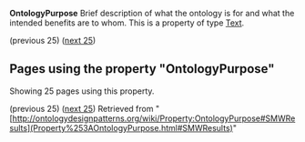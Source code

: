 __OntologyPurpose__ Brief description of what the ontology is for and what the intended benefits are to whom. This is a property of type [Text](../Type/Text.md "Type:Text").




  

(previous 25) ([next 25](http://ontologydesignpatterns.org/wiki/index.php?title=Property:OntologyPurpose&from=Media+Value+Chain+Ontology#SMWResults "Property:OntologyPurpose"))
## Pages using the property "OntologyPurpose"


Showing 25 pages using this property.


(previous 25) ([next 25](http://ontologydesignpatterns.org/wiki/index.php?title=Property:OntologyPurpose&from=Media+Value+Chain+Ontology#SMWResults "Property:OntologyPurpose"))
Retrieved from "[http://ontologydesignpatterns.org/wiki/Property:OntologyPurpose#SMWResults](Property%253AOntologyPurpose.html#SMWResults)"